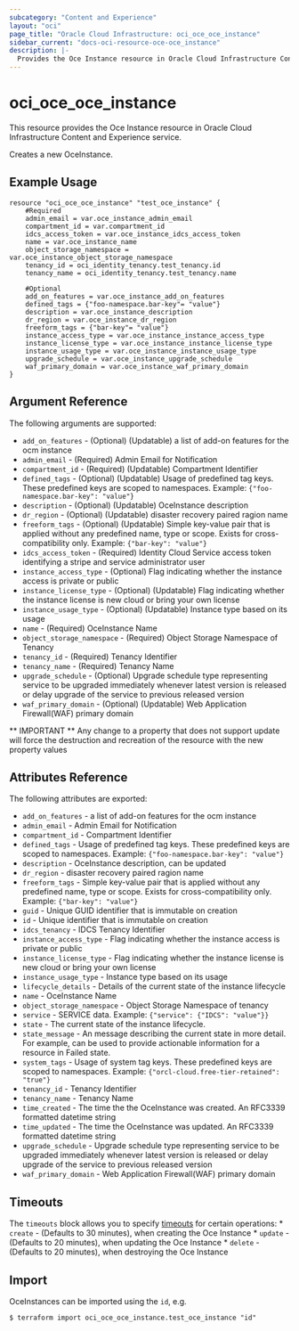 ```yaml
---
subcategory: "Content and Experience"
layout: "oci"
page_title: "Oracle Cloud Infrastructure: oci_oce_oce_instance"
sidebar_current: "docs-oci-resource-oce-oce_instance"
description: |-
  Provides the Oce Instance resource in Oracle Cloud Infrastructure Content and Experience service
---
```


# oci_oce_oce_instance
This resource provides the Oce Instance resource in Oracle Cloud Infrastructure Content and Experience service.

Creates a new OceInstance.


## Example Usage

```hcl
resource "oci_oce_oce_instance" "test_oce_instance" {
	#Required
	admin_email = var.oce_instance_admin_email
	compartment_id = var.compartment_id
	idcs_access_token = var.oce_instance_idcs_access_token
	name = var.oce_instance_name
	object_storage_namespace = var.oce_instance_object_storage_namespace
	tenancy_id = oci_identity_tenancy.test_tenancy.id
	tenancy_name = oci_identity_tenancy.test_tenancy.name

	#Optional
	add_on_features = var.oce_instance_add_on_features
	defined_tags = {"foo-namespace.bar-key"= "value"}
	description = var.oce_instance_description
	dr_region = var.oce_instance_dr_region
	freeform_tags = {"bar-key"= "value"}
	instance_access_type = var.oce_instance_instance_access_type
	instance_license_type = var.oce_instance_instance_license_type
	instance_usage_type = var.oce_instance_instance_usage_type
	upgrade_schedule = var.oce_instance_upgrade_schedule
	waf_primary_domain = var.oce_instance_waf_primary_domain
}
```

## Argument Reference

The following arguments are supported:

* `add_on_features` - (Optional) (Updatable) a list of add-on features for the ocm instance
* `admin_email` - (Required) Admin Email for Notification
* `compartment_id` - (Required) (Updatable) Compartment Identifier
* `defined_tags` - (Optional) (Updatable) Usage of predefined tag keys. These predefined keys are scoped to namespaces. Example: `{"foo-namespace.bar-key": "value"}` 
* `description` - (Optional) (Updatable) OceInstance description
* `dr_region` - (Optional) (Updatable) disaster recovery paired ragion name
* `freeform_tags` - (Optional) (Updatable) Simple key-value pair that is applied without any predefined name, type or scope. Exists for cross-compatibility only. Example: `{"bar-key": "value"}` 
* `idcs_access_token` - (Required) Identity Cloud Service access token identifying a stripe and service administrator user
* `instance_access_type` - (Optional) Flag indicating whether the instance access is private or public
* `instance_license_type` - (Optional) (Updatable) Flag indicating whether the instance license is new cloud or bring your own license
* `instance_usage_type` - (Optional) (Updatable) Instance type based on its usage
* `name` - (Required) OceInstance Name
* `object_storage_namespace` - (Required) Object Storage Namespace of Tenancy
* `tenancy_id` - (Required) Tenancy Identifier
* `tenancy_name` - (Required) Tenancy Name
* `upgrade_schedule` - (Optional) Upgrade schedule type representing service to be upgraded immediately whenever latest version is released or delay upgrade of the service to previous released version 
* `waf_primary_domain` - (Optional) (Updatable) Web Application Firewall(WAF) primary domain


** IMPORTANT **
Any change to a property that does not support update will force the destruction and recreation of the resource with the new property values

## Attributes Reference

The following attributes are exported:

* `add_on_features` - a list of add-on features for the ocm instance
* `admin_email` - Admin Email for Notification
* `compartment_id` - Compartment Identifier
* `defined_tags` - Usage of predefined tag keys. These predefined keys are scoped to namespaces. Example: `{"foo-namespace.bar-key": "value"}` 
* `description` - OceInstance description, can be updated
* `dr_region` - disaster recovery paired ragion name
* `freeform_tags` - Simple key-value pair that is applied without any predefined name, type or scope. Exists for cross-compatibility only. Example: `{"bar-key": "value"}` 
* `guid` - Unique GUID identifier that is immutable on creation
* `id` - Unique identifier that is immutable on creation
* `idcs_tenancy` - IDCS Tenancy Identifier
* `instance_access_type` - Flag indicating whether the instance access is private or public
* `instance_license_type` - Flag indicating whether the instance license is new cloud or bring your own license
* `instance_usage_type` - Instance type based on its usage
* `lifecycle_details` - Details of the current state of the instance lifecycle
* `name` - OceInstance Name
* `object_storage_namespace` - Object Storage Namespace of tenancy
* `service` - SERVICE data. Example: `{"service": {"IDCS": "value"}}` 
* `state` - The current state of the instance lifecycle.
* `state_message` - An message describing the current state in more detail. For example, can be used to provide actionable information for a resource in Failed state.
* `system_tags` - Usage of system tag keys. These predefined keys are scoped to namespaces. Example: `{"orcl-cloud.free-tier-retained": "true"}` 
* `tenancy_id` - Tenancy Identifier
* `tenancy_name` - Tenancy Name
* `time_created` - The time the the OceInstance was created. An RFC3339 formatted datetime string
* `time_updated` - The time the OceInstance was updated. An RFC3339 formatted datetime string
* `upgrade_schedule` - Upgrade schedule type representing service to be upgraded immediately whenever latest version is released or delay upgrade of the service to previous released version 
* `waf_primary_domain` - Web Application Firewall(WAF) primary domain

## Timeouts

The `timeouts` block allows you to specify [timeouts](https://registry.terraform.io/providers/oracle/oci/latest/docs/guides/changing_timeouts) for certain operations:
	* `create` - (Defaults to 30 minutes), when creating the Oce Instance
	* `update` - (Defaults to 20 minutes), when updating the Oce Instance
	* `delete` - (Defaults to 20 minutes), when destroying the Oce Instance


## Import

OceInstances can be imported using the `id`, e.g.

```
$ terraform import oci_oce_oce_instance.test_oce_instance "id"
```

